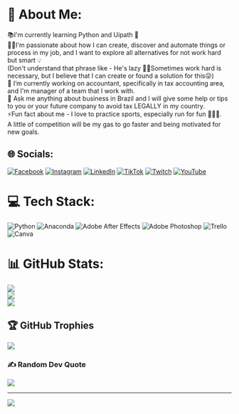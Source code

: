 # 💫 About Me:
📚I'm currently learning Python and Uipath 🤖<br>🫰🏾I'm passionate about how I can create, discover and automate things or process in my job, and I want to explore all alternatives for not work hard but smart 💡<br>(Don't understand that phrase like - He's lazy 🥱🤔Sometimes work hard is necessary, but I believe that I can create or found a solution for this😜)<br>🔭 I’m currently working on accountant, specifically in tax accounting area, and I'm manager of a team that I work with. <br>💬 Ask me anything about business in Brazil and I will give some help or tips to you or your future company to avoid tax LEGALLY in my country.<br>⚡Fun fact about me - I love to practice sports, especially run for fun 🏃🏾‍♂️. <br>A little of competition will be my gas to go faster and being motivated for new goals.


## 🌐 Socials:
[![Facebook](https://img.shields.io/badge/Facebook-%231877F2.svg?logo=Facebook&logoColor=white)](https://facebook.com/Wallasserafim) [![Instagram](https://img.shields.io/badge/Instagram-%23E4405F.svg?logo=Instagram&logoColor=white)](https://instagram.com/wallaserafim) [![LinkedIn](https://img.shields.io/badge/LinkedIn-%230077B5.svg?logo=linkedin&logoColor=white)](https://linkedin.com/in/wallaserafim) [![TikTok](https://img.shields.io/badge/TikTok-%23000000.svg?logo=TikTok&logoColor=white)](https://tiktok.com/@wallasserafim) [![Twitch](https://img.shields.io/badge/Twitch-%239146FF.svg?logo=Twitch&logoColor=white)](https://twitch.tv/WallasSerafim) [![YouTube](https://img.shields.io/badge/YouTube-%23FF0000.svg?logo=YouTube&logoColor=white)](https://youtube.com/c/WallasSerafim) 

# 💻 Tech Stack:
![Python](https://img.shields.io/badge/python-3670A0?style=for-the-badge&logo=python&logoColor=ffdd54) ![Anaconda](https://img.shields.io/badge/Anaconda-%2344A833.svg?style=for-the-badge&logo=anaconda&logoColor=white) ![Adobe After Effects](https://img.shields.io/badge/Adobe%20After%20Effects-9999FF.svg?style=for-the-badge&logo=Adobe%20After%20Effects&logoColor=white) ![Adobe Photoshop](https://img.shields.io/badge/adobephotoshop-%2331A8FF.svg?style=for-the-badge&logo=adobephotoshop&logoColor=white) ![Trello](https://img.shields.io/badge/Trello-%23026AA7.svg?style=for-the-badge&logo=Trello&logoColor=white) ![Canva](https://img.shields.io/badge/Canva-%2300C4CC.svg?style=for-the-badge&logo=Canva&logoColor=white)
# 📊 GitHub Stats:
![](https://github-readme-stats.vercel.app/api?username=WFSERAFIM&theme=chartreuse-dark&hide_border=false&include_all_commits=true&count_private=true)<br/>
![](https://github-readme-streak-stats.herokuapp.com/?user=WFSERAFIM&theme=chartreuse-dark&hide_border=false)<br/>
![](https://github-readme-stats.vercel.app/api/top-langs/?username=WFSERAFIM&theme=chartreuse-dark&hide_border=false&include_all_commits=true&count_private=true&layout=compact)

## 🏆 GitHub Trophies
![](https://github-profile-trophy.vercel.app/?username=WFSERAFIM&theme=dracula&no-frame=false&no-bg=false&margin-w=4)

### ✍️ Random Dev Quote
![](https://quotes-github-readme.vercel.app/api?type=horizontal&theme=radical)

---
[![](https://visitcount.itsvg.in/api?id=WFSERAFIM&icon=0&color=0)](https://visitcount.itsvg.in)
